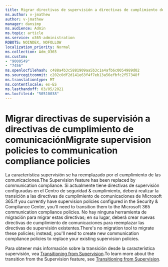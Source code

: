 ```yaml
---
title: Migrar directivas de supervisión a directivas de cumplimiento de comunicación
ms.author: v-jmathew
author: v-jmathew
manager: dansimp
ms.audience: Admin
ms.topic: article
ms.service: o365-administration
ROBOTS: NOINDEX, NOFOLLOW
localization_priority: Normal
ms.collection: Adm_O365
ms.custom:
- "9000549"
- "7456"
ms.openlocfilehash: c488a4b3c5881909aa5b3c1a4afb6c0054989d02
ms.sourcegitcommit: c202c0df2d141e63f4f7eb13a56efbfc2f57348f
ms.translationtype: MT
ms.contentlocale: es-ES
ms.lasthandoff: 03/05/2021
ms.locfileid: "50510038"
---
```

# <a name="migrate-supervision-policies-to-communication-compliance-policies"></a><span data-ttu-id="c6a98-102">Migrar directivas de supervisión a directivas de cumplimiento de comunicación</span><span class="sxs-lookup"><span data-stu-id="c6a98-102">Migrate supervision policies to communication compliance policies</span></span>

<span data-ttu-id="c6a98-103">La característica supervisión se ha reemplazado por el cumplimiento de las comunicaciones.</span><span class="sxs-lookup"><span data-stu-id="c6a98-103">The Supervision feature has been replaced by communication compliance.</span></span> <span data-ttu-id="c6a98-104">Si actualmente tiene directivas de supervisión configuradas en el Centro de seguridad & cumplimiento, deberá realizar la transición a las directivas de cumplimiento de comunicaciones de Microsoft 365.</span><span class="sxs-lookup"><span data-stu-id="c6a98-104">If you currently have supervision policies configured in the Security & Compliance Center, you'll need to transition them to the Microsoft 365 communication compliance policies.</span></span> <span data-ttu-id="c6a98-105">No hay ninguna herramienta de migración para migrar estas directivas; en su lugar, deberá crear nuevas directivas de cumplimiento de comunicaciones para reemplazar las directivas de supervisión existentes.</span><span class="sxs-lookup"><span data-stu-id="c6a98-105">There's no migration tool to migrate these policies; instead, you'll need to create new communication compliance policies to replace your existing supervision policies.</span></span>

<span data-ttu-id="c6a98-106">Para obtener más información sobre la transición desde la característica supervisión, vea [Transitioning from Supervision](https://go.microsoft.com/fwlink/?linkid=2128750).</span><span class="sxs-lookup"><span data-stu-id="c6a98-106">To learn more about the transition from the Supervision feature, see [Transitioning from Supervision](https://go.microsoft.com/fwlink/?linkid=2128750).</span></span>
